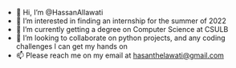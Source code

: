 - 👋 Hi, I’m @HassanAllawati
- 👀 I’m interested in finding an internship for the summer of 2022
- 🌱 I’m currently getting a degree on Computer Science at CSULB
- 💞️ I’m looking to collaborate on python projects, and any coding challenges I can get my hands on
- 📫 Please reach me on my email at hasanthelawati@gmail.com

<!---
HassanAllawati21/HassanAllawati21 is a ✨ special ✨ repository because its `README.md` (this file) appears on your GitHub profile.
You can click the Preview link to take a look at your changes.
--->

